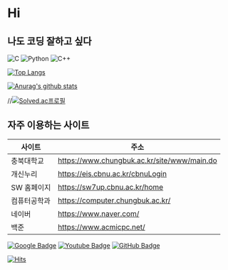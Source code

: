 # Hi

## 나도 코딩 잘하고 싶다
![C](https://img.shields.io/badge/c-%2300599C.svg?style=for-the-badge&logo=c&logoColor=white) ![Python](https://img.shields.io/badge/python-3670A0?style=for-the-badge&logo=python&logoColor=ffdd54) ![C++](https://img.shields.io/badge/c++-%2300599C.svg?style=for-the-badge&logo=c%2B%2B&logoColor=white)   

[![Top Langs](https://github-readme-stats.vercel.app/api/top-langs/?username=bokob&layout=compact)](https://github.com/bokob/github-readme-stats)

[![Anurag's github stats](https://github-readme-stats.vercel.app/api?username=bokob)](https://github.com/bokob/github-readme-stats)

//[![Solved.ac프로필](http://mazassumnida.wtf/api/v2/generate_badge?boj=bqorwns3)](https://solved.ac/bqorwns3)

## 자주 이용하는 사이트
| 사이트 | 주소 |
| ------ | ------ |
| 충북대학교 | https://www.chungbuk.ac.kr/site/www/main.do |
| 개신누리 | https://eis.cbnu.ac.kr/cbnuLogin |
| SW 홈페이지 | https://sw7up.cbnu.ac.kr/home |
| 컴퓨터공학과| https://computer.chungbuk.ac.kr/|
| 네이버 | https://www.naver.com/ |
| 백준   | https://www.acmicpc.net/|





[![Google Badge](https://img.shields.io/badge/Google-3366FF?style=flat-square&logo=google&link=https://www.google.co.kr/)](https://www.google.co.kr/) [![Youtube Badge](https://img.shields.io/badge/Youtube-ff0000?style=flat-square&logo=youtube&link=https://www.youtube.com/c/kyleschool)](https://www.youtube.com/) [![GitHub Badge](https://img.shields.io/badge/GitHub-000000?style=flat-square&logo=github&link=https://github.com/)](https://github.com/)

[![Hits](https://hits.seeyoufarm.com/api/count/incr/badge.svg?url=https%3A%2F%2Fgithub.com%2Fbokob&count_bg=%231E90FF&title_bg=%23000000&icon=github.svg&icon_color=%23FFFFFF&title=hits&edge_flat=true)](https://hits.seeyoufarm.com)
